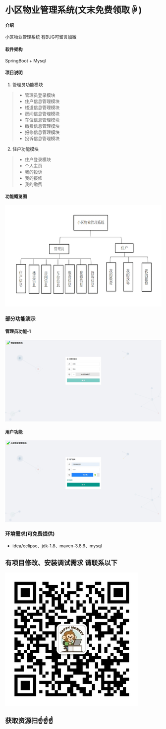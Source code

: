 # 小区物业管理系统(文末免费领取☟)

#### 介绍
小区物业管理系统
有BUG可留言加微

#### 软件架构
SpringBoot + Mysql

#### 项目说明

1.  管理员功能模块
> - 管理员登录模块
> - 住户信息管理模块
> - 楼道信息管理模块
> - 房间信息管理模块
> - 车位信息管理模块
> - 缴费信息管理模块
> - 报修信息管理模块
> - 投诉信息管理模块
2.  住户功能模块
> - 住户登录模块
> - 个人主页
> - 我的投诉
> - 我的报修
> - 我的缴费


#### 功能概览图
![输入图片说明](photo/%E5%8A%9F%E8%83%BDer%E5%9B%BE.gif)

### 部分功能演示
#### 管理员功能-1
![输入图片说明](photo/%E7%AE%A1%E7%90%86%E5%91%98%E5%8A%9F%E8%83%BD-1.gif)


#### 用户功能
![输入图片说明](photo/%E7%94%A8%E6%88%B7%E5%8A%9F%E8%83%BD.gif)


### 环境需求(可免费提供)
- idea/eclipse、jdk-1.8、maven-3.8.6、mysql


## 有项目修改、安装调试需求 请联系以下
![关注免费领](联系.png)

## 获取资源扫☝☝☝
